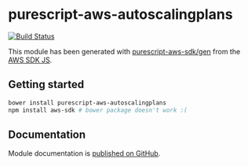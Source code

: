 # purescript-aws-autoscalingplans

[![Build Status](https://app.wercker.com/status/5909b9e96d1080804b17a28f72f87b6b/s/master)](https://app.wercker.com/project/byKey/5909b9e96d1080804b17a28f72f87b6b)

This module has been generated with [purescript-aws-sdk/gen](https://github.com/purescript-aws-sdk/gen) from the [AWS SDK JS](https://github.com/aws/aws-sdk-js).

## Getting started

```sh
bower install purescript-aws-autoscalingplans
npm install aws-sdk # bower package doesn't work :(
```

## Documentation

Module documentation is [published on GitHub](https://github.com/purescript-aws-sdk/purescript-aws-autoscalingplans/tree/master/docs).
